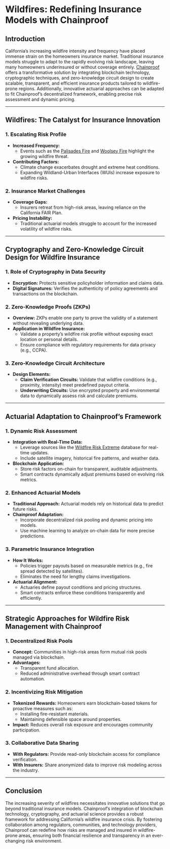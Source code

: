 # Wildfires: Redefining Insurance Models with Chainproof

## Introduction
California’s increasing wildfire intensity and frequency have placed immense strain on the homeowners insurance market. Traditional insurance models struggle to adapt to the rapidly evolving risk landscape, leaving many homeowners underinsured or without coverage entirely. [Chainproof](./CHAINPROOF.md) offers a transformative solution by integrating blockchain technology, cryptographic techniques, and zero-knowledge circuit design to create scalable, transparent, and efficient insurance products tailored to wildfire-prone regions. Additionally, innovative actuarial approaches can be adapted to fit Chainproof’s decentralized framework, enabling precise risk assessment and dynamic pricing.

---

## Wildfires: The Catalyst for Insurance Innovation

### 1. **Escalating Risk Profile**
- **Increased Frequency:**
  - Events such as the [Palisades Fire](./LOS_ANGELES_WILDFIRES.md) and [Woolsey Fire](https://en.wikipedia.org/wiki/Woolsey_Fire) highlight the growing wildfire threat.
- **Contributing Factors:**
  - Climate change exacerbates drought and extreme heat conditions.
  - Expanding Wildland-Urban Interfaces (WUIs) increase exposure to wildfire risks.

### 2. **Insurance Market Challenges**
- **Coverage Gaps:**
  - Insurers retreat from high-risk areas, leaving reliance on the California FAIR Plan.
- **Pricing Instability:**
  - Traditional actuarial models struggle to account for the increased volatility of wildfire risks.

---

## Cryptography and Zero-Knowledge Circuit Design for Wildfire Insurance

### 1. **Role of Cryptography in Data Security**
- **Encryption:** Protects sensitive policyholder information and claims data.
- **Digital Signatures:** Verifies the authenticity of policy agreements and transactions on the blockchain.

### 2. **Zero-Knowledge Proofs (ZKPs)**
- **Overview:** ZKPs enable one party to prove the validity of a statement without revealing underlying data.
- **Application in Wildfire Insurance:**
  - Validate a property’s wildfire risk profile without exposing exact location or personal details.
  - Ensure compliance with regulatory requirements for data privacy (e.g., CCPA).

### 3. **Zero-Knowledge Circuit Architecture**
- **Design Elements:**
  - **Claim Verification Circuits:** Validate that wildfire conditions (e.g., proximity, intensity) meet predefined payout criteria.
  - **Underwriting Circuits:** Use encrypted property and environmental data to dynamically assess risk and calculate premiums.

---

## Actuarial Adaptation to Chainproof’s Framework

### 1. **Dynamic Risk Assessment**
- **Integration with Real-Time Data:**
  - Leverage sources like the [Wildfire Risk Extreme](./WILDFIRE_RISK_EXTREME.md) database for real-time updates.
  - Include satellite imagery, historical fire patterns, and weather data.
- **Blockchain Application:**
  - Store risk factors on-chain for transparent, auditable adjustments.
  - Smart contracts dynamically adjust premiums based on evolving risk metrics.

### 2. **Enhanced Actuarial Models**
- **Traditional Approach:** Actuarial models rely on historical data to predict future risks.
- **Chainproof Adaptation:**
  - Incorporate decentralized risk pooling and dynamic pricing into models.
  - Use machine learning to analyze on-chain data for more precise predictions.

### 3. **Parametric Insurance Integration**
- **How It Works:**
  - Policies trigger payouts based on measurable metrics (e.g., fire spread detected by satellites).
  - Eliminates the need for lengthy claims investigations.
- **Actuarial Alignment:**
  - Actuaries define payout conditions and pricing structures.
  - Smart contracts enforce these conditions transparently and efficiently.

---

## Strategic Approaches for Wildfire Risk Management with Chainproof

### 1. **Decentralized Risk Pools**
- **Concept:** Communities in high-risk areas form mutual risk pools managed via blockchain.
- **Advantages:**
  - Transparent fund allocation.
  - Reduced administrative overhead through smart contract automation.

### 2. **Incentivizing Risk Mitigation**
- **Tokenized Rewards:** Homeowners earn blockchain-based tokens for proactive measures such as:
  - Installing fire-resistant materials.
  - Maintaining defensible space around properties.
- **Impact:** Reduces overall risk exposure and encourages community participation.

### 3. **Collaborative Data Sharing**
- **With Regulators:** Provide read-only blockchain access for compliance verification.
- **With Insurers:** Share anonymized data to improve risk modeling across the industry.

---

## Conclusion
The increasing severity of wildfires necessitates innovative solutions that go beyond traditional insurance models. Chainproof’s integration of blockchain technology, cryptography, and actuarial science provides a robust framework for addressing California’s wildfire insurance crisis. By fostering collaboration among regulators, communities, and technology providers, Chainproof can redefine how risks are managed and insured in wildfire-prone areas, ensuring both financial resilience and transparency in an ever-changing risk environment.
